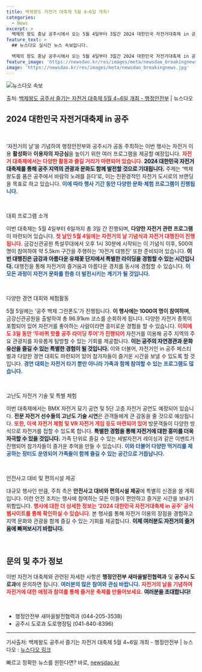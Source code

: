 ```yaml
---
title: 백제왕도 자전거 대축제 5월 4~6일 개최!
categories:
  - News
excerpt: >
  백제의 왕도 충남 공주시에서 오는 5월 4일부터 3일간 2024 대한민국 자전거대축제 in 공주가 개최된다.…
feature_text: >
  ## 뉴스다오 실시간 뉴스 속보입니다.

  백제의 왕도 충남 공주시에서 오는 5월 4일부터 3일간 2024 대한민국 자전거대축제 in 공주가 개최된다.…
feature_image: 'https://newsdao.kr/res/images/meta/newsdao_breakingnews.jpg'
image: 'https://newsdao.kr/res/images/meta/newsdao_breakingnews.jpg'
---
```


![뉴스다오 속보](https://newsdao.kr/res/images/meta/newsdao_breakingnews.jpg)

<p>출처: <a href="https://newsdao.kr/3642" rel="dofollow">백제왕도 공주서 즐기는 자전거 대축제 5월 4~6일 개최 - 행정안전부</a> | 뉴스다오</p>

<h2 data-ke-size="size26">2024 대한민국 자전거대축제 in 공주</h2>

<p data-ke-size="size16">&nbsp;</p>

‘자전거의 날’을 기념하여 행정안전부와 공주시가 공동 주최하는 이번 행사는 자전거 이용 <b>활성화</b>와 <b>이용자의 자긍심</b>을 높이기 위한 여러 프로그램을 제공할 예정입니다. <b><span style="color: #ee2323;">자전거 대축제에서는 다양한 활동과 즐길 거리가 마련되어 있습니다.</span></b> <b><span style="background-color: #21538527;">2024 대한민국 자전거대축제를 통해 공주 지역의 관광과 문화도 함께 발전할 것으로 기대됩니다.</span></b> 주제는 ‘백제왕도를 품은 공주에서 바람의 노래를 듣다’로, 이는 친환경적인 자전거 도시로의 브랜딩을 목표로 하고 있습니다. <b><span style="color: #1a5490;">이에 따라 행사 기간 동안 다양한 문화·체험 프로그램이 진행됩니다.</span></b>

<p data-ke-size="size16">&nbsp;</p>

대회 프로그램 소개

이번 대축제는 5월 4일부터 6일까지 총 3일 간 진행되며, <b>다양한 자전거 관련 프로그램</b>이 마련되어 있습니다. <b><span style="color: #ee2323;">첫 날인 5월 4일에는 자전거의 날 기념식과 자전거 대행진이 진행됩니다.</span></b> 금강신관공원 특설무대에서 오후 1시 30분에 시작되는 이 기념식 이후, 500여 명이 참여하여 약 5.5km 구간을 주행하는 ‘자전거 대행진’ 또한 준비되어 있습니다. <b><span style="background-color: #21538527;">이번 대행진은 금강과 아름다운 유채꽃 단지에서 특별한 라이딩을 경험할 수 있는 시간입니다.</span></b> 대행진을 통해 자전거의 즐거움과 아름다운 경치를 동시에 경험할 수 있습니다. <b><span style="color: #1a5490;">이 모든 과정이 자전거 문화를 한층 더 발전시키는 계기가 될 것입니다.</span></b>

<p data-ke-size="size16">&nbsp;</p>

다양한 경연 대회와 체험활동

5월 5일에는 ‘공주 백제 그란폰도’가 진행됩니다. <b>이 행사에는 1000여 명이 참여하며</b>, 금강신관공원을 출발하여 총 96.91km 코스를 순회하게 됩니다. 다양한 자전거 종목이 포함되어 있어 자전거를 좋아하는 사람이라면 흥미로운 경험을 할 수 있습니다. <b><span style="color: #ee2323;">이외에도 3일 동안 ‘두바퀴 핫플 공주 라이딩 투어’가 진행되어</span></b> 자전거를 이용해 공주 지역의 주요 관광지를 자유롭게 탐방할 수 있는 기회를 제공합니다. <b><span style="background-color: #21538527;">이는 공주의 자연경관과 문화유산을 즐길 수 있는 특별한 경험이 될 것입니다.</span></b> 이와 더불어, 자전거인 in 공주 페스티벌과 다양한 경연 대회도 마련되어 있어 참가자들이 즐거운 시간을 보낼 수 있도록 할 것입니다. <b><span style="color: #1a5490;">경연 대회는 자전거 타기 뿐만 아니라 가족과 함께 참여할 수 있는 프로그램도 많습니다.</span></b>

<p data-ke-size="size16">&nbsp;</p>

고난도 자전거 기술 및 특별 체험

이번 대축제에서는 BMX 자전거 묘기 공연 및 5단 고층 자전거 공연도 예정되어 있습니다. <b>전문 자전거 선수들의 고난도 기술 시연</b>은 관객들에게 큰 감동을 줄 것으로 예상됩니다. <b><span style="color: #ee2323;">또한, 이색 자전거 체험 및 VR 자전거 게임 등도 마련되어 있어</span></b> 방문객들이 다양한 방식으로 자전거를 접할 수 있도록 합니다. <b><span style="background-color: #21538527;">특별한 경험을 통해 자전거에 대한 흥미를 더욱 자극할 수 있을 것입니다.</span></b> 가족 단위로 즐길 수 있는 세발자전거 레이싱과 같은 이벤트가 진행되어 참가자들이 즐거운 추억을 만들 수 있습니다. <b><span style="color: #1a5490;">이와 더불어 다양한 먹거리를 제공하는 장터도 운영되어 가족들이 함께 즐길 수 있는 공간으로 거듭납니다.</span></b>

<p data-ke-size="size16">&nbsp;</p>

안전사고 대비 및 편의시설 제공

대규모 행사인 만큼, 주최 측은 <b>안전사고 대비와 편의시설 제공</b>에 특별히 신경을 쓸 계획입니다. 이런 안전 조치는 행사에 참여하는 모든 이들이 편안하고 즐거운 시간을 보내기 위함입니다. <b><span style="color: #ee2323;">행사에 대한 더 상세한 정보는 ‘2024 대한민국 자전거대축제 in 공주’ 공식 웹사이트를 통해 확인하실 수 있습니다.</span></b> 본 행사를 통해 자전거 이용의 장점을 경험하고 지역 문화와 관광을 함께 즐길 수 있는 기회를 제공합니다. <b><span style="background-color: #21538527;">이제 여러분도 자전거의 즐거움에 빠져보시기 바랍니다.</span></b>

<p data-ke-size="size16">&nbsp;</p>

<h2 data-ke-size="size26">문의 및 추가 정보</h2>

<p data-ke-size="size16"></p>

이번 자전거 대축제와 관련된 자세한 사항은 <b>행정안전부 새마을발전협력과</b> 및 <b>공주시 도로과</b>에 문의하면 됩니다. <b><span style="color: #1a5490;">여러분의 많은 참여와 관심 바랍니다.</span></b> <b><span style="color: #ee2323;">자전거의 날을 기념하여 자전거에 대한 애정과 참여를 통해 즐거운 축제를 만들어보세요.</span></b> <b><span style="background-color: #21538527;">여러분을 초대합니다!</span></b>

<p data-ke-size="size16">&nbsp;</p>

<ul>
  <li>행정안전부 새마을발전협력과 (044-205-3538)</li>
  <li>공주시 도로과 도로행정팀 (041-840-8396)</li>
</ul>

<hr>

<p data-ke-size="size16"></p>

기사출처: 백제왕도 공주서 즐기는 자전거 대축제 5월 4~6일 개최 - 행정안전부 | 뉴스다오  : <a href="https://newsdao.kr/3642">뉴스다오 링크</a> 

빠르고 정확한 뉴스를 원한다면? 바로, <a href="https://newsdao.kr" rel="dofollow">newsdao.kr</a>


